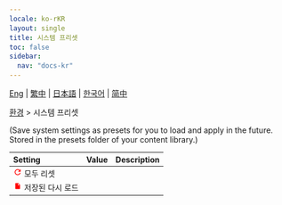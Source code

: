 ```yaml
---
locale: ko-rKR
layout: single
title: 시스템 프리셋
toc: false
sidebar:
  nav: "docs-kr"
---
```

[Eng](/dancexr/menu/2025.4/scene/system_presets) | [繁中](/tw/dancexr/menu/2025.4/scene/system_presets) | [日本語](/jp/dancexr/menu/2025.4/scene/system_presets) | [한국어](/kr/dancexr/menu/2025.4/scene/system_presets) | [简中](/zh/dancexr/menu/2025.4/scene/system_presets)

[환경](../menu#환경) > 시스템 프리셋

(Save system settings as presets for you to load and apply in the future. Stored in the presets folder of your content library.)

| Setting | Value | Description |
| :--- | --- | :--- |
| <img src="/images/icon/ic_refresh.png" alt="refresh icon"/> 모두 리셋|| 
| <img src="/images/icon/ic_file.png" alt="file icon"/> 저장된 다시 로드|| 
